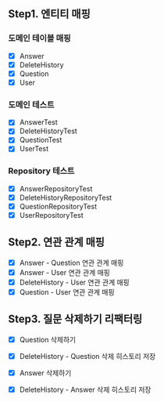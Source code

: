 ## Step1. 엔티티 매핑

### 도메인 테이블 매핑

- [X] Answer
- [X] DeleteHistory
- [X] Question
- [X] User

### 도메인 테스트

- [X] AnswerTest
- [X] DeleteHistoryTest
- [X] QuestionTest
- [X] UserTest

### Repository 테스트

- [X] AnswerRepositoryTest
- [X] DeleteHistoryRepositoryTest
- [X] QuestionRepositoryTest
- [X] UserRepositoryTest

## Step2. 연관 관계 매핑

- [X] Answer - Question 연관 관계 매핑
- [X] Answer - User 연관 관계 매핑
- [X] DeleteHistory - User 연관 관계 매핑
- [X] Question - User 연관 관계 매핑

## Step3. 질문 삭제하기 리팩터링

- [X] Question 삭제하기
- [X] DeleteHistory - Question 삭제 히스토리 저장
- [X] Answer 삭제하기
- [X] DeleteHistory - Answer 삭제 히스토리 저장

